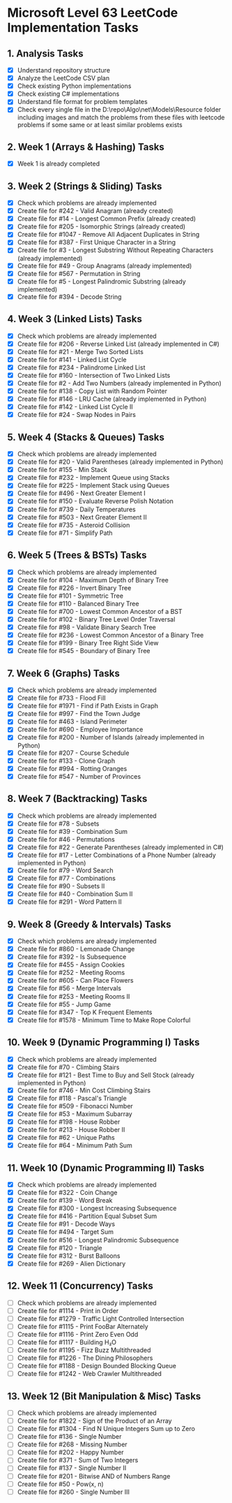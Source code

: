 # Microsoft Level 63 LeetCode Implementation Tasks

## 1. Analysis Tasks
- [x] Understand repository structure
- [x] Analyze the LeetCode CSV plan
- [x] Check existing Python implementations
- [x] Check existing C# implementations
- [x] Understand file format for problem templates
- [x] Check every single file in the D:\repo\Algo\net\Models\Resource folder including images and match the problems from these files with leetcode problems if some same or at least similar problems exists

## 2. Week 1 (Arrays & Hashing) Tasks
- [x] Week 1 is already completed

## 3. Week 2 (Strings & Sliding) Tasks
- [x] Check which problems are already implemented
- [x] Create file for #242 - Valid Anagram (already created)
- [x] Create file for #14 - Longest Common Prefix (already created)
- [x] Create file for #205 - Isomorphic Strings (already created)
- [x] Create file for #1047 - Remove All Adjacent Duplicates in String
- [x] Create file for #387 - First Unique Character in a String
- [x] Create file for #3 - Longest Substring Without Repeating Characters (already implemented)
- [x] Create file for #49 - Group Anagrams (already implemented)
- [x] Create file for #567 - Permutation in String
- [x] Create file for #5 - Longest Palindromic Substring (already implemented)
- [x] Create file for #394 - Decode String

## 4. Week 3 (Linked Lists) Tasks
- [x] Check which problems are already implemented
- [x] Create file for #206 - Reverse Linked List (already implemented in C#)
- [x] Create file for #21 - Merge Two Sorted Lists
- [x] Create file for #141 - Linked List Cycle
- [x] Create file for #234 - Palindrome Linked List
- [x] Create file for #160 - Intersection of Two Linked Lists
- [x] Create file for #2 - Add Two Numbers (already implemented in Python)
- [x] Create file for #138 - Copy List with Random Pointer
- [x] Create file for #146 - LRU Cache (already implemented in Python)
- [x] Create file for #142 - Linked List Cycle II
- [x] Create file for #24 - Swap Nodes in Pairs

## 5. Week 4 (Stacks & Queues) Tasks
- [x] Check which problems are already implemented
- [x] Create file for #20 - Valid Parentheses (already implemented in Python)
- [x] Create file for #155 - Min Stack
- [x] Create file for #232 - Implement Queue using Stacks
- [x] Create file for #225 - Implement Stack using Queues
- [x] Create file for #496 - Next Greater Element I
- [x] Create file for #150 - Evaluate Reverse Polish Notation
- [x] Create file for #739 - Daily Temperatures
- [x] Create file for #503 - Next Greater Element II
- [x] Create file for #735 - Asteroid Collision
- [x] Create file for #71 - Simplify Path

## 6. Week 5 (Trees & BSTs) Tasks
- [x] Check which problems are already implemented
- [x] Create file for #104 - Maximum Depth of Binary Tree
- [x] Create file for #226 - Invert Binary Tree
- [x] Create file for #101 - Symmetric Tree
- [x] Create file for #110 - Balanced Binary Tree
- [x] Create file for #700 - Lowest Common Ancestor of a BST
- [x] Create file for #102 - Binary Tree Level Order Traversal
- [x] Create file for #98 - Validate Binary Search Tree
- [x] Create file for #236 - Lowest Common Ancestor of a Binary Tree
- [x] Create file for #199 - Binary Tree Right Side View
- [x] Create file for #545 - Boundary of Binary Tree

## 7. Week 6 (Graphs) Tasks
- [x] Check which problems are already implemented
- [x] Create file for #733 - Flood Fill
- [x] Create file for #1971 - Find if Path Exists in Graph
- [x] Create file for #997 - Find the Town Judge
- [x] Create file for #463 - Island Perimeter
- [x] Create file for #690 - Employee Importance
- [x] Create file for #200 - Number of Islands (already implemented in Python)
- [x] Create file for #207 - Course Schedule
- [x] Create file for #133 - Clone Graph
- [x] Create file for #994 - Rotting Oranges
- [x] Create file for #547 - Number of Provinces

## 8. Week 7 (Backtracking) Tasks
- [x] Check which problems are already implemented
- [x] Create file for #78 - Subsets
- [x] Create file for #39 - Combination Sum
- [x] Create file for #46 - Permutations
- [x] Create file for #22 - Generate Parentheses (already implemented in C#)
- [x] Create file for #17 - Letter Combinations of a Phone Number (already implemented in Python)
- [x] Create file for #79 - Word Search
- [x] Create file for #77 - Combinations
- [x] Create file for #90 - Subsets II
- [x] Create file for #40 - Combination Sum II
- [x] Create file for #291 - Word Pattern II

## 9. Week 8 (Greedy & Intervals) Tasks
- [x] Check which problems are already implemented
- [x] Create file for #860 - Lemonade Change
- [x] Create file for #392 - Is Subsequence
- [x] Create file for #455 - Assign Cookies
- [x] Create file for #252 - Meeting Rooms
- [x] Create file for #605 - Can Place Flowers
- [x] Create file for #56 - Merge Intervals
- [x] Create file for #253 - Meeting Rooms II
- [x] Create file for #55 - Jump Game
- [x] Create file for #347 - Top K Frequent Elements
- [x] Create file for #1578 - Minimum Time to Make Rope Colorful

## 10. Week 9 (Dynamic Programming I) Tasks
- [x] Check which problems are already implemented
- [x] Create file for #70 - Climbing Stairs
- [x] Create file for #121 - Best Time to Buy and Sell Stock (already implemented in Python)
- [x] Create file for #746 - Min Cost Climbing Stairs
- [x] Create file for #118 - Pascal's Triangle
- [x] Create file for #509 - Fibonacci Number
- [x] Create file for #53 - Maximum Subarray
- [x] Create file for #198 - House Robber
- [x] Create file for #213 - House Robber II
- [x] Create file for #62 - Unique Paths
- [x] Create file for #64 - Minimum Path Sum

## 11. Week 10 (Dynamic Programming II) Tasks
- [x] Check which problems are already implemented
- [x] Create file for #322 - Coin Change
- [x] Create file for #139 - Word Break
- [x] Create file for #300 - Longest Increasing Subsequence
- [x] Create file for #416 - Partition Equal Subset Sum
- [x] Create file for #91 - Decode Ways
- [x] Create file for #494 - Target Sum
- [x] Create file for #516 - Longest Palindromic Subsequence
- [x] Create file for #120 - Triangle
- [x] Create file for #312 - Burst Balloons
- [x] Create file for #269 - Alien Dictionary

## 12. Week 11 (Concurrency) Tasks
- [ ] Check which problems are already implemented
- [ ] Create file for #1114 - Print in Order
- [ ] Create file for #1279 - Traffic Light Controlled Intersection
- [ ] Create file for #1115 - Print FooBar Alternately
- [ ] Create file for #1116 - Print Zero Even Odd
- [ ] Create file for #1117 - Building H₂O
- [ ] Create file for #1195 - Fizz Buzz Multithreaded
- [ ] Create file for #1226 - The Dining Philosophers
- [ ] Create file for #1188 - Design Bounded Blocking Queue
- [ ] Create file for #1242 - Web Crawler Multithreaded

## 13. Week 12 (Bit Manipulation & Misc) Tasks
- [ ] Check which problems are already implemented
- [ ] Create file for #1822 - Sign of the Product of an Array
- [ ] Create file for #1304 - Find N Unique Integers Sum up to Zero
- [ ] Create file for #136 - Single Number
- [ ] Create file for #268 - Missing Number
- [ ] Create file for #202 - Happy Number
- [ ] Create file for #371 - Sum of Two Integers
- [ ] Create file for #137 - Single Number II
- [ ] Create file for #201 - Bitwise AND of Numbers Range
- [ ] Create file for #50 - Pow(x, n)
- [ ] Create file for #260 - Single Number III